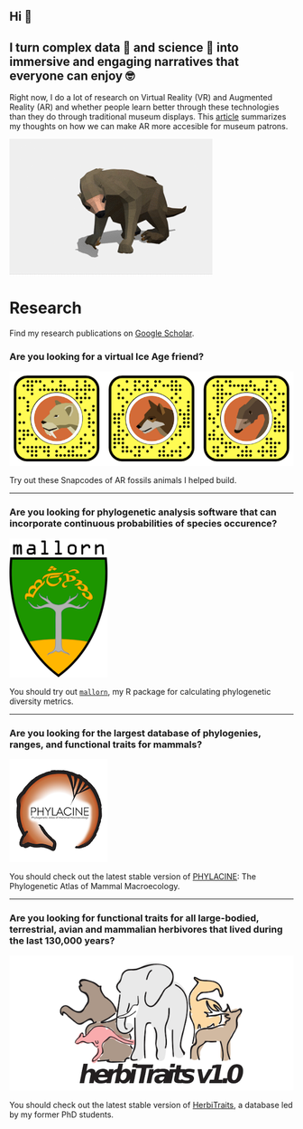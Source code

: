 ## Hi 👋 
## I turn complex data 🤖 and science 🦖 into immersive and engaging narratives that everyone can enjoy 🤓




Right now, I do a lot of research on Virtual Reality (VR) and Augmented Reality (AR) and whether people learn better through these technologies than they do through traditional museum displays. This [article](https://www.aam-us.org/2020/06/15/towards-frictionless-augmented-reality/) summarizes my thoughts on how we can make AR more accesible for museum patrons.


![Shasta](./Docs/Shasta_ground_sloth.gif)


# Research
Find my research publications on [Google Scholar](https://scholar.google.com/citations?user=hx6r5z0AAAAJ&hl=en&oi=ao). 





### Are you looking for a virtual Ice Age friend? 
![Snapcodes](./Docs/Snapcodes.png)

Try out these Snapcodes of AR fossils animals I helped build. 

 
-----------------------


### Are you looking for phylogenetic analysis software that can incorporate continuous probabilities of species occurence?
![mallorn](./Docs/mallorn_logo_small.png)

You should try out [`mallorn`](https://github.com/MegaPast2Future/mallorn), my R package for calculating phylogenetic diversity metrics.


-----------------------


### Are you looking for the largest database of phylogenies, ranges, and functional traits for mammals?
![PHYLACINE](./Docs/PHYLACINE_logo_small.png)

You should check out the latest stable version of [PHYLACINE](https://github.com/MegaPast2Future/PHYLACINE_1.2/): The Phylogenetic Atlas of Mammal Macroecology.


-----------------------


### Are you looking for functional traits for all large-bodied, terrestrial, avian and mammalian herbivores that lived during the last 130,000 years?
![HerbiTraits](./Docs/HerbiTraits_Logo.png)

You should check out the latest stable version of [HerbiTraits](https://github.com/MegaPast2Future/HerbiTraits), a database led by my former PhD students.




 


<!--
**ursus-americanus/ursus-americanus** is a ✨ _special_ ✨ repository because its `README.md` (this file) appears on your GitHub profile.

Here are some ideas to get you started:

- 🔭 I’m currently working on ...
- 🌱 I’m currently learning ...
- 👯 I’m looking to collaborate on ...
- 🤔 I’m looking for help with ...
- 💬 Ask me about ...
- 📫 How to reach me: ...
- 😄 Pronouns: ...
- ⚡ Fun fact: ...
-->
